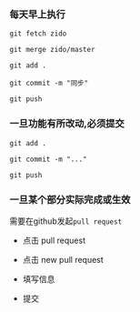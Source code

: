 ### 每天早上执行

`git fetch zido`

`git merge zido/master`

`git add .`

`git commit -m "同步"`

`git push`

### 一旦功能有所改动,必须提交

`git add .`

`git commit -m "..."`

`git push`

### 一旦某个部分实际完成或生效

需要在github发起`pull request`

* 点击 pull request

* 点击 new pull request 

* 填写信息

* 提交
